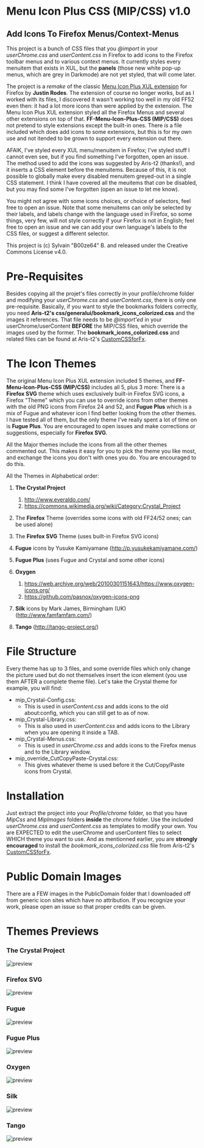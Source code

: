# Menu Icon Plus CSS (MIP/CSS) v1.0
## Add Icons To Firefox Menus/Context-Menus

This project is a bunch of CSS files that you *@import* in your *userChrome.css* and *userContent.css* in Firefox to add icons to the Firefox toolbar menus and to various context menus. It currently styles every menuitem that exists in XUL, but the **panels** (those new white pop-up menus, which are grey in Darkmode) are not yet styled, that will come later.

The project is a *remake* of the classic [Menu Icon Plus XUL extension](http://www.codedawn.com/menu-icons-plus.php) for Firefox by **Justin Rodes**. The extension of course no longer works, but as I worked with its files, I discovered it wasn't working too well in my old FF52 even then: it had a lot more icons than were applied by the extension. The Menu Icon Plus XUL extension styled all the Firefox Menus and several other extensions on top of that. **FF-Menu-Icon-Plus-CSS (MIP/CSS)** does not pretend to style extensions except the built-in ones. There *is* a file included which does add icons to some extensions, but this is for my own use and not itended to be grown to support every extension out there.

AFAIK, I've styled every XUL menu/menuitem in Firefox; I've styled stuff I cannot even see, but if you find something I've forgotten, open an issue. The method used to add the icons was suggested by Aris-t2 (thanks!), and it inserts a CSS element before the menuitems. Because of this, it is not possible to globally make every disabled menuitem greyed-out in a single CSS statement. I think I have covered all the meuitems that *can* be disabled, but you may find some I've forgotten (open an issue to let me know).

You might not agree with some icons choices, or choice of selectors, feel free to open an issue. Note that some menuitems can only be selected by their labels, and labels change with the language used in Firefox, so some things, very few, will not style correctly if your Firefox is not in English; feel free to open an issue and we can add your own language's labels to the CSS files, or suggest a different selector.

This project is (c) Sylvain "B00ze64" B. and released under the Creative Commons License v4.0.

# Pre-Requisites

Besides copying all the projet's files correctly in your profile/chrome folder and modifying your *userChrome.css* and *userContent.css*, there is only one pre-requisite. Basically, if you want to style the bookmarks folders correctly, you need **Aris-t2's css/generalui/bookmark_icons_colorized.css** and the images it references. That file needs to be *@import'ed* in your userChrome/userContent **BEFORE** the MIP/CSS files, which override the images used by the former. The **bookmark_icons_colorized.css** and related files can be found at Aris-t2's [CustomCSSforFx](https://github.com/Aris-t2/CustomCSSforFx).

# The Icon Themes

The original Menu Icon Plus XUL extension included 5 themes, and **FF-Menu-Icon-Plus-CSS (MIP/CSS)** includes all 5, plus 3 more: There is a **Firefox SVG** theme which uses exclusively built-in Firefox SVG icons, a Firefox "Theme" which you can use to override icons from other themes with the old PNG icons from Firefox 24 and 52, and **Fugue Plus** which is a mix of Fugue and whatever icon I find better looking from the other themes. I have tested all of them, but the only theme I've really spent a lot of time on is **Fugue Plus**. You are encouraged to open issues and make corrections or suggestions, especially for **Firefox SVG**.

All the Major themes include the icons from all the other themes commented out. This makes it easy for you to pick the theme you like most, and exchange the icons you don't with ones you do. You are encouraged to do this.

All the Themes in Alphabetical order: 

1. **The Crystal Project**

    1. http://www.everaldo.com/
    2. https://commons.wikimedia.org/wiki/Category:Crystal_Project

2. The **Firefox** Theme (overrides some icons with old FF24/52 ones; can be used alone)

3. The **Firefox SVG** Theme (uses built-in Firefox SVG icons)

4. **Fugue** icons by Yusuke Kamiyamane (http://p.yusukekamiyamane.com/)

5. **Fugue Plus** (uses Fugue and Crystal and some other icons)

6. **Oxygen**

    1. https://web.archive.org/web/20100301151643/https://www.oxygen-icons.org/
    2. https://github.com/pasnox/oxygen-icons-png

7. **Silk** icons by Mark James, Birmingham (UK) (http://www.famfamfam.com/)

8. **Tango** (http://tango-project.org/)

# File Structure

Every theme has up to 3 files, and some override files which only change the picture used but do not themselves insert the icon element (you use them AFTER a complete theme file). Let's take the Crystal theme for example, you will find:

* mip_Crystal-Config.css:
    * This is used in *userContent.css* and adds icons to the old about:config, which you can still get to as of now.
* mip_Crystal-Library.css:
    * This is also used in *userContent.css* and adds icons to the Library when you are opening it inside a TAB.
* mip_Crystal-Menus.css:
    * This is used in *userChrome.css* and adds icons to the Firefox menus and to the Library window.
* mip_override_CutCopyPaste-Crystal.css:
    * This gives whatever theme is used before it the Cut/Copy/Paste icons from Crystal.

# Installation

Just extract the project into your *Profile/chrome* folder, so that you have *MipCss* and *MipImages* folders **inside** the *chrome* folder. Use the included *userChrome.css* and *userContent.css* as templates to modify your own. You are EXPECTED to edit the userChrome and userContent files to select WHICH theme you want to use. And as mentionned earlier, you are **strongly encouraged** to install the *bookmark_icons_colorized.css* file from Aris-t2's [CustomCSSforFx](https://github.com/Aris-t2/CustomCSSforFx).

# Public Domain Images

There are a FEW images in the PublicDomain folder that I downloaded off from generic icon sites which have no attribution. If you recognize your work, please open an issue so that proper credits can be given.

# Themes Previews

### The Crystal Project
![preview](preview_Crystal.jpg)
### Firefox SVG
![preview](preview_FirefoxSVG.jpg)
### Fugue
![preview](preview_Fugue.jpg)
### Fugue Plus
![preview](preview_FuguePlus.jpg)
### Oxygen
![preview](preview_Oxygen.jpg)
### Silk
![preview](preview_Silk.jpg)
### Tango
![preview](preview_Tango.jpg)
